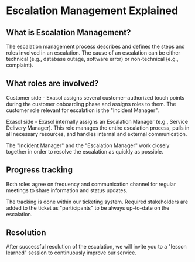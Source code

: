 # Escalation Management Explained 

## What is Escalation Management?
The escalation management process describes and defines the steps and roles involved in an escalation. The cause of an escalation can be either technical (e.g., database outage, software error) or non-technical (e.g., complaint). 

## What roles are involved?
Customer side - Exasol assigns several customer-authorized touch points during the customer onboarding phase and assigns roles to them. The customer role relevant for escalation is the "Incident Manager".

Exasol side - Exasol internally assigns an Escalation Manager (e.g., Service Delivery Manager). This role manages the entire escalation process, pulls in all necessary resources, and handles internal and external communication.

The "Incident Manager" and the "Escalation Manager" work closely together in order to resolve the escalation as quickly as possible.

## Progress tracking

Both roles agree on frequency and communication channel for regular meetings to share information and status updates.

The tracking is done within our ticketing system. Required stakeholders are added to the ticket as "participants" to be always up-to-date on the escalation.

## Resolution

After successful resolution of the escalation, we will invite you to a "lesson learned" session to continuously improve our service. 